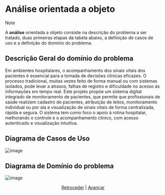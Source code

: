 # Análise orientada a objeto
> [!NOTE]
> A **análise** orientada a objeto consiste na descrição do problema a ser tratado, duas primeiras etapas da tabela abaixo, a definição de casos de uso e a definição do domínio do problema.

## Descrição Geral do domínio do problema

Em ambientes hospitalares, o acompanhamento dos sinais vitais dos pacientes é essencial para a tomada de decisões clínicas eficazes. O processo tradicional, muitas vezes feito de forma manual ou com sistemas isolados, pode levar a atrasos, falhas de registro e dificuldade no acesso às informações em tempo real. Este projeto propõe um sistema digital integrado de monitoramento de pacientes, que permite que profissionais de saúde realizem cadastro de pacientes, atribuição de leitos, monitoramento individual ou por ala e visualização de sinais vitais de forma centralizada, rápida e segura.
O sistema tem como foco o apoio à rotina hospitalar, melhorando o controle e o acompanhamento clínico, com acesso autenticado e visualização intuitiva.

## Diagrama de Casos de Uso

![image](https://github.com/user-attachments/assets/dd03faee-3ace-4592-b6fe-d02178b91f7d)

 
## Diagrama de Domínio do problema

![image](https://github.com/user-attachments/assets/478c5b07-b42d-4e2e-9d66-839b2fcd48b0)

<div align="center">

[Retroceder](README.md) | [Avançar](projeto.md)

</div>
